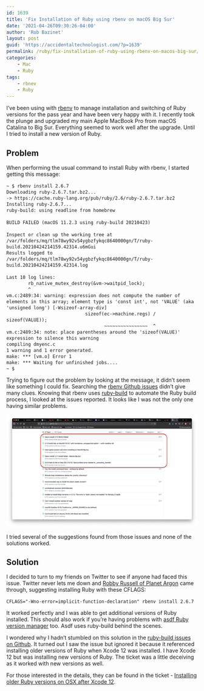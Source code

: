 ```yaml
---
id: 1639
title: 'Fix Installation of Ruby using rbenv on macOS Big Sur'
date: '2021-04-26T09:30:26-04:00'
author: 'Rob Bazinet'
layout: post
guid: 'https://accidentaltechnologist.com/?p=1639'
permalink: /ruby/fix-installation-of-ruby-using-rbenv-on-macos-big-sur/
categories:
    - Mac
    - Ruby
tags:
    - rbnev
    - Ruby
---
```


I’ve been using with [rbenv](https://github.com/rbenv/rbenv) to manage installation and switching of Ruby versions for the pass year and have been very happy with it. I recently took the plunge and upgraded my main Apple MacBook Pro from macOS Catalina to Big Sur. Everything seemed to work well after the upgrade. Until I tried to install a new version of Ruby.

## Problem

When performing the usual command to install Ruby with rbenv, I started getting this message:

```
~ $ rbenv install 2.6.7
Downloading ruby-2.6.7.tar.bz2...
-> https://cache.ruby-lang.org/pub/ruby/2.6/ruby-2.6.7.tar.bz2
Installing ruby-2.6.7...
ruby-build: using readline from homebrew

BUILD FAILED (macOS 11.2.3 using ruby-build 20210423)

Inspect or clean up the working tree at /var/folders/mq/tlm78wy92v54ygbzfykqc8640000gn/T/ruby-build.20210424214159.42314.u6mGui
Results logged to /var/folders/mq/tlm78wy92v54ygbzfykqc8640000gn/T/ruby-build.20210424214159.42314.log

Last 10 log lines:
        rb_native_mutex_destroy(&vm->waitpid_lock);
        ^
vm.c:2489:34: warning: expression does not compute the number of elements in this array; element type is 'const int', not 'VALUE' (aka 'unsigned long') [-Wsizeof-array-div]
                             sizeof(ec->machine.regs) / sizeof(VALUE));
                                    ~~~~~~~~~~~~~~~~  ^
vm.c:2489:34: note: place parentheses around the 'sizeof(VALUE)' expression to silence this warning
compiling dmyenc.c
1 warning and 1 error generated.
make: *** [vm.o] Error 1
make: *** Waiting for unfinished jobs....
~ $
```

Trying to figure out the problem by looking at the message, it didn’t seem like something I could fix. Searching the [rbenv Github issues](https://github.com/rbenv/rbenv/issues) didn’t give many clues. Knowing that rbenv uses [ruby-build](https://github.com/rbenv/ruby-build) to automate the Ruby build process, I looked at the issues reported. It looks like I was not the only one having similar problems.

![CleanShot 2021 04 24 at 21 51](/assets/img/2021/04/CleanShot-2021-04-24-at-21.51.png "CleanShot 2021-04-24 at 21.51.png")

I tried several of the suggestions found from those issues and none of the solutions worked.

## Solution

I decided to turn to my friends on Twitter to see if anyone had faced this issue. Twitter never lets me down and [Robby Russell of Planet Argon](https://www.planetargon.com/about/robby-russell) came through, suggesting installing Ruby with these CFLAGS:

```
CFLAGS="-Wno-error=implicit-function-declaration" rbenv install 2.6.7
```

It worked perfectly and I was able to get additional versions of Ruby installed. This should also work if you’re having problems with [asdf Ruby version manager](https://github.com/asdf-vm/asdf-ruby) too. Asdf uses ruby-build behind the scenes.

I wondered why I hadn’t stumbled on this solution in the [ruby-build issues on Github](https://github.com/rbenv/ruby-build/issues). It turned out I saw the issue but ignored it because it referenced installing older versions of Ruby when Xcode 12 was installed. I have Xcode 12 but was installing new versions of Ruby. The ticket was a little deceiving as it worked with new versions as well.

For those interested in the details, they can be found in the ticket - [Installing older Ruby versions on OSX after Xcode 12](https://github.com/rbenv/ruby-build/issues/1489).